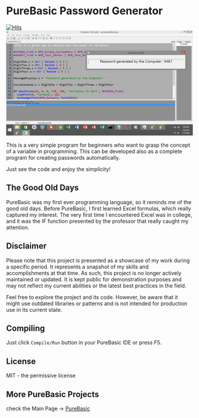 # PureBasic Password Generator

[![Hits](https://hits.seeyoufarm.com/api/count/incr/badge.svg?url=https%3A%2F%2Fgithub.com%2Fxdvrx1%2FPureBasic-Password-Generator&count_bg=%2379C83D&title_bg=%23555555&icon=&icon_color=%23E7E7E7&title=PAGE+VIEWS&edge_flat=false)](https://hits.seeyoufarm.com)
![picture](resources/picture1.png)

This is a very simple program for beginners who want to grasp
the concept of a variable in programming. This can be developed
also as a complete program for creating passwords automatically.

Just see the code and enjoy the simplicity!

## The Good Old Days
PureBasic was my first ever programming language, so it reminds me of the good old days. 
Before PureBasic, I first learned Excel formulas, which really captured my interest. 
The very first time I encountered Excel was in college,
and it was the IF function presented by the professor that really caught my attention.

## Disclaimer
Please note that this project is presented as a showcase of my work during a 
specific period. It represents a snapshot of my skills and accomplishments 
at that time. As such, this project is no longer actively maintained or updated. 
It is kept public for demonstration purposes and may not reflect my current 
abilities or the latest best practices in the field.

Feel free to explore the project and its code. However, be aware that it might 
use outdated libraries or patterns and is not intended for production use in its current state.

## Compiling
Just click `Compile/Run` button in your PureBasic IDE
or press F5.

## License
MIT - the permissive license

## More PureBasic Projects
check the Main Page -> [PureBasic](https://github.com/jdevfullstack/PureBasic)
